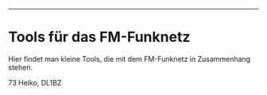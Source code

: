 ---
# Tools für das FM-Funknetz #

Hier findet man kleine Tools, die mit dem FM-Funknetz in Zusammenhang stehen.


73 Heiko, DL1BZ
